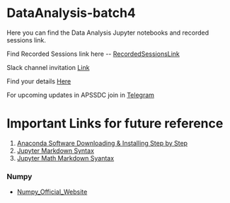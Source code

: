 # DataAnalysis-batch4
Here you can find the Data Analysis Jupyter notebooks and recorded sessions link.



Find Recorded Sessions link here -- <a href="https://drive.google.com/drive/folders/12MLL93kY7wwr8NAo6bjFy2xLK-MbBo9s?usp=sharing">RecordedSessionsLink</a>

Slack channel invitation [Link](https://join.slack.com/t/dataanalysispython/shared_invite/zt-h2yy5ldf-e7qb0yHWIy7309vHiNWhGQ)

Find your details [Here](https://docs.google.com/spreadsheets/d/1CcNRV-IMqncJ4BysKR42D7aueoDltY5c-OJJMev7pi0/edit?usp=sharing)

For upcoming updates in APSSDC join in [Telegram](t.me/apssdcupdates)

# Important Links for future reference

1. [Anaconda Software Downloading & Installing Step by Step](https://medium.com/@anilkumarteegala/getting-started-with-anaconda-and-jupyter-notebook-on-windows-68e68a2a3bbb)
2. [Jupyter Markdown Syntax](https://www.markdownguide.org/cheat-sheet/)
3. [Jupyter Math Markdown Syantax](https://www.math.ubc.ca/~pwalls/math-python/jupyter/latex/)
### Numpy
* [Numpy_Official_Website](http://numpy.org/)
